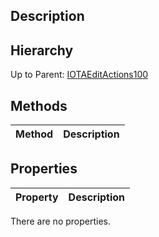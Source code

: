 ## Description

## Hierarchy
Up to Parent: [IOTAEditActions100](IOTAEditActions100)

## Methods
| Method | Description |
| ------------- | ------------- |

## Properties
| Property | Description |
| ------------- | ------------- |
There are no properties.
